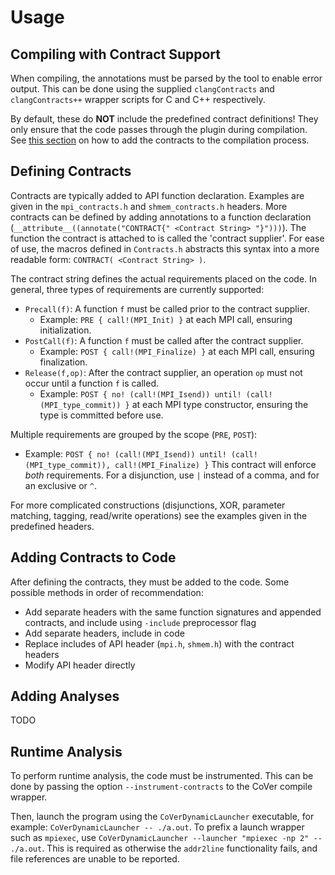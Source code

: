 # Usage

## Compiling with Contract Support

When compiling, the annotations must be parsed by the tool to enable error output.
This can be done using the supplied `clangContracts` and `clangContracts++` wrapper scripts for C and C++ respectively.

By default, these do **NOT** include the predefined contract definitions!
They only ensure that the code passes through the plugin during compilation.
See [this section](#adding-contracts-to-code) on how to add the contracts to the compilation process.

## Defining Contracts

Contracts are typically added to API function declaration.
Examples are given in the `mpi_contracts.h` and `shmem_contracts.h` headers.
More contracts can be defined by adding annotations to a function declaration (`__attribute__((annotate("CONTRACT{" <Contract String> "}")))`).
The function the contract is attached to is called the 'contract supplier'.
For ease of use, the macros defined in `Contracts.h` abstracts this syntax into a more readable form: `CONTRACT( <Contract String> )`.

The contract string defines the actual requirements placed on the code.
In general, three types of requirements are currently supported:
- `Precall(f)`: A function `f` must be called prior to the contract supplier.
  - Example: `PRE { call!(MPI_Init) }` at each MPI call, ensuring initialization.
- `PostCall(f)`: A function `f` must be called after the contract supplier.
  - Example: `POST { call!(MPI_Finalize) }` at each MPI call, ensuring finalization.
- `Release(f,op)`: After the contract supplier, an operation `op` must not occur until a function `f` is called.
  - Example: `POST { no! (call!(MPI_Isend)) until! (call!(MPI_type_commit)) }` at each MPI type constructor, ensuring the type is committed before use.

Multiple requirements are grouped by the scope (`PRE`, `POST`):
- Example: `POST { no! (call!(MPI_Isend)) until! (call!(MPI_type_commit)), call!(MPI_Finalize) }`
  This contract will enforce *both* requirements. For a disjunction, use `|` instead of a comma, and for an exclusive or `^`.

For more complicated constructions (disjunctions, XOR, parameter matching, tagging, read/write operations) see the examples given in the predefined headers.

## Adding Contracts to Code

After defining the contracts, they must be added to the code.
Some possible methods in order of recommendation:
- Add separate headers with the same function signatures and appended contracts, and include using `-include` preprocessor flag
- Add separate headers, include in code
- Replace includes of API header (`mpi.h`, `shmem.h`) with the contract headers
- Modify API header directly

## Adding Analyses

TODO

## Runtime Analysis

To perform runtime analysis, the code must be instrumented.
This can be done by passing the option `--instrument-contracts` to the CoVer compile wrapper.

Then, launch the program using the `CoVerDynamicLauncher` executable, for example: `CoVerDynamicLauncher -- ./a.out`.
To prefix a launch wrapper such as `mpiexec`, use `CoVerDynamicLauncher --launcher "mpiexec -np 2" -- ./a.out`.
This is required as otherwise the `addr2line` functionality fails, and file references are unable to be reported.
